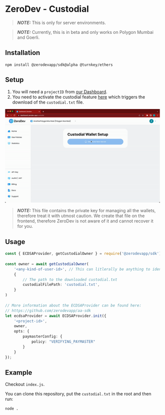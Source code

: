 # ZeroDev - Custodial

> **_NOTE:_**  This is only for server environments.

> **_NOTE:_**  Currently, this is in beta and only works on Polygon Mumbai and Goerli.

## Installation
```
npm install @zerodevapp/sdk@alpha @turnkey/ethers 
```

## Setup
1. You will need a `projectID` from [our Dashboard](https://dashboard.zerodev.app).
2. You need to activate the custodial feature [here](https://dashboard.zerodev.app/custodial) which triggers the download of the `custodial.txt` file. 

![Demo](demo.gif)


> **_NOTE:_**  This file contains the private key for managing all the wallets, therefore treat it with utmost caution. We create that file on the frontend, therefore ZeroDev is not aware of it and cannot recover it for you.

## Usage

```typescript
const { ECDSAProvider, getCustodialOwner } = require('@zerodevapp/sdk')

const owner = await getCustodialOwner(
    '<any-kind-of-user-id>', // This can litlerally be anything to identify a wallet
    {
        // The path to the downloaded custodial.txt
        custodialFilePath: 'custodial.txt',
    }
)

// More information about the ECDSAProvider can be found here: 
// https://github.com/zerodevapp/aa-sdk
let ecdsaProvider = await ECDSAProvider.init({
    '<project-id>',
    owner,
    opts: {
        paymasterConfig: {
            policy: "VERIFYING_PAYMASTER"
        }
    }
});
```

## Example
Checkout `index.js`.

You can clone this repository, put the `custodial.txt` in the root and then run:
```
node .
```